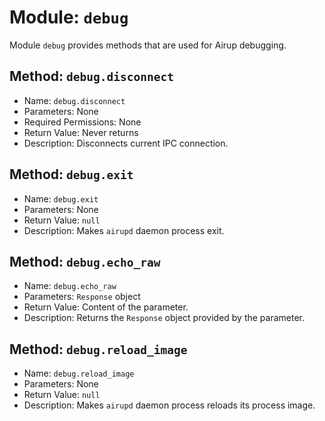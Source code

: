 # Module: `debug`
Module `debug` provides methods that are used for Airup debugging.

## Method: `debug.disconnect`
 - Name: `debug.disconnect`
 - Parameters: None
 - Required Permissions: None
 - Return Value: Never returns
 - Description: Disconnects current IPC connection.

## Method: `debug.exit`
 - Name: `debug.exit`
 - Parameters: None
 - Return Value: `null`
 - Description: Makes `airupd` daemon process exit.

## Method: `debug.echo_raw`
 - Name: `debug.echo_raw`
 - Parameters: `Response` object
 - Return Value: Content of the parameter.
 - Description: Returns the `Response` object provided by the parameter.

## Method: `debug.reload_image`
 - Name: `debug.reload_image`
 - Parameters: None
 - Return Value: `null`
 - Description: Makes `airupd` daemon process reloads its process image.